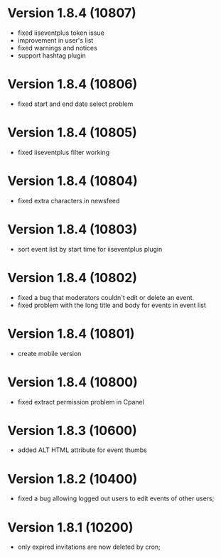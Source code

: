 # Version 1.8.4 (10807)
- fixed iiseventplus token issue
- improvement in user's list
- fixed warnings and notices
- support hashtag plugin

# Version 1.8.4 (10806)
- fixed start and end date select problem

# Version 1.8.4 (10805)
- fixed iiseventplus filter working

# Version 1.8.4 (10804)
- fixed extra characters in newsfeed

# Version 1.8.4 (10803)
- sort event list by start time for iiseventplus plugin

# Version 1.8.4 (10802)
- fixed a bug that moderators couldn't edit or delete an event.
- fixed problem with the long title and body for events in event list

# Version 1.8.4 (10801)
- create mobile version

# Version 1.8.4 (10800)
- fixed extract permission problem in Cpanel

# Version 1.8.3 (10600)
- added ALT HTML attribute for event thumbs

# Version 1.8.2 (10400)
- fixed a bug allowing logged out users to edit events of other users;

# Version 1.8.1 (10200)
- only expired invitations are now deleted by cron;